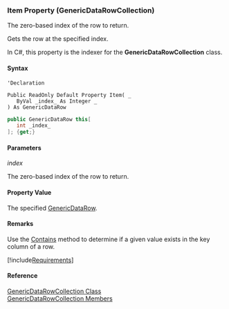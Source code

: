 ﻿### Item Property (GenericDataRowCollection)

The zero-based index of the row to return.

Gets the row at the specified index.

In C#, this property is the indexer for the **GenericDataRowCollection** class.

#### Syntax

```vbnet
'Declaration

Public ReadOnly Default Property Item( _
   ByVal _index_ As Integer _
) As GenericDataRow
```

```csharp
public GenericDataRow this[ 
   int _index_
]; {get;}
```

#### Parameters

_index_

The zero-based index of the row to return.

#### Property Value

The specified [GenericDataRow](fcSDK~FChoice.Foundation.GenericDataRow.md).

#### Remarks

Use the [Contains](fcSDK~FChoice.Foundation.GenericDataRowCollection~Contains.md) method to determine if a given value exists in the key column of a row.

[!include[Requirements](../partials/requirements.md)]

#### Reference

[GenericDataRowCollection Class](fcSDK~FChoice.Foundation.GenericDataRowCollection.md)  
[GenericDataRowCollection Members](fcSDK~FChoice.Foundation.GenericDataRowCollection_members.md)